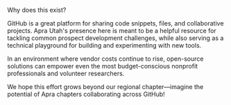 Why does this exist?

GitHub is a great platform for sharing code snippets, files, and collaborative projects. Apra Utah's presence here is meant to be a helpful resource for tackling common prospect development challenges, while also serving as a technical playground for building and experimenting with new tools.

In an environment where vendor costs continue to rise, open-source solutions can empower even the most budget-conscious nonprofit professionals and volunteer researchers.

We hope this effort grows beyond our regional chapter—imagine the potential of Apra chapters collaborating across GitHub!
